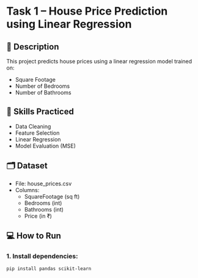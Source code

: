 # Task 1 – House Price Prediction using Linear Regression

## 📌 Description
This project predicts house prices using a linear regression model trained on:
- Square Footage
- Number of Bedrooms
- Number of Bathrooms

## 🧠 Skills Practiced
- Data Cleaning
- Feature Selection
- Linear Regression
- Model Evaluation (MSE)

## 🗂 Dataset
- File: house_prices.csv
- Columns:
  - SquareFootage (sq ft)
  - Bedrooms (int)
  - Bathrooms (int)
  - Price (in ₹)

## 💻 How to Run

### 1. Install dependencies:
```bash
pip install pandas scikit-learn
